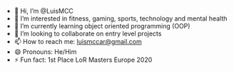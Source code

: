 - 👋 Hi, I’m @LuisMCC
- 👀 I’m interested in fitness, gaming, sports, technology and mental health 
- 🌱 I’m currently learning object oriented programming (OOP)
- 💞️ I’m looking to collaborate on entry level projects 
- 📫 How to reach me: luismccar@gmail.com
- 😄 Pronouns: He/Him
- ⚡ Fun fact: 1st Place LoR Masters Europe 2020

<!---
LuisMCC/LuisMCC is a ✨ special ✨ repository because its `README.md` (this file) appears on your GitHub profile.
You can click the Preview link to take a look at your changes.
--->
